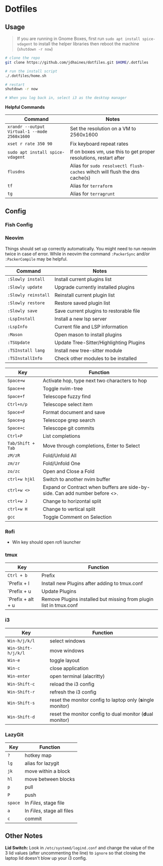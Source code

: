 
# Dotfiles

## Usage

>If you are running in Gnome Boxes, first run `sudo apt install spice-vdagent` to install the helper libraries then reboot the machine (`shutdown -r now`)

```bash
# clone the repo
git clone https://github.com/jdhaines/dotfiles.git $HOME/.dotfiles

# run the install script
./.dotfiles/home.sh

# restart
shutdown -r now

# When you log back in, select i3 as the desktop manager
```

**Helpful Commands**

|Command|Notes|
|---|---|
|`xrandr --output Virtual-1 --mode 2560x1600`|Set the resolution on a VM to 2560x1600|
|`xset r rate 350 90`|Fix keyboard repeat rates|
|`sudo apt install spice-vdagent`|If on boxes vm, use this to get proper resolutions, restart after|
|`flusdns`|Alias for `sudo resolvectl flush-caches` wihch will flush the dns cache(s)|
|`tf`|Alias for `terraform`|
|`tg`|Alias for `terragrunt`|

## Config

### Fish Config

### Neovim

Things should set up correctly automatically.  You might need to run neovim twice in case of error.  While in neovim the command `:PackerSync` and/or `:PackerCompile` may be helpful.

|Command|Notes|
|---|---|
|`:Slowly install`|Install current plugins list|
|`:Slowly update`|Upgrade currently installed plugins|
|`:Slowly reinstall`|Reinstall current plugin list|
|`:Slowly restore`|Restore saved plugin list|
|`:Slowly save`|Save current plugins to restorable file|
|`:LspInstall`|Install a new lsp server|
|`:LspInfo`|Current file and LSP information|
|`:Mason`|Open mason to install plugins|
|`:TSUpdate`|Update Tree-Sitter/Highlighting Plugins|
|`:TSInstall lang`|Install new tree-sitter module|
|`:TSInstallInfo`|Check other modules to be installed|

|Key|Function|
|---|---|
|`Space+w`|Activate hop, type next two characters to hop|
|`Space+e`|Toggle nvim-tree|
|`Space+f`|Telescope fuzzy find|
|`Ctrl+n/p`|Telescope select item|
|`Space+F`|Format document and save|
|`Space+g`|Telescope grep search|
|`Space+c`|Telescope git commits|
|`Ctrl+P`|List completions|
|`Tab/Shift + Tab`|Move through completions, Enter to Select|
|`zM/zR`|Fold/Unfold All|
|`zm/zr`|Fold/Unfold One|
|`zo/zc`|Open and Close a Fold|
|`ctrl+w hjkl`|Switch to another nvim buffer|
|`ctrl+w <>`|Expand or Contract when buffers are side-by-side.  Can add number before <>.|
|`ctrl+w J`|Change to horizontal split|
|`ctrl+w H`|Change to vertical split|
|`gcc`|Toggle Comment on Selection|

### Rofi

- Win key should open rofi launcher

### tmux

|Key|Function|
|---|---|
|`Ctrl + b`|Prefix|
|`Prefix + I|Install new Plugins after adding to tmux.conf|
|`Prefix + u|Update Plugins|
|`Prefix + alt + u|Remove Plugins installed but missing from plugin list in tmux.conf|

### i3

|Key|Function|
|---|---|
|`Win-h/j/k/l`|select windows|
|`Win-Shift-h/j/k/l`|move windows|
|`Win-e`|toggle layout|
|`Win-c`|close application|
|`Win-enter`|open terminal (alacritty)|
|`Win-Shift-c`|reload the i3 config|
|`Win-Shift-r`|refresh the i3 config|
|`Win-Shift-s`|reset the monitor config to laptop only (**s**ingle monitor)|
|`Win-Shift-d`|reset the monitor config to dual monitor (**d**ual monitor)|

### LazyGit

|Key|Function|
|---|---|
|`?`|hotkey map|
|`lg`|alias for lazygit|
|`jk`|move within a block|
|`hl`|move between blocks|
|`p`|pull|
|`P`|push|
|`space`|In _Files_, stage file|
|`a`|In _Files_, stage all files|
|`c`|commit|

## Other Notes

**Lid Switch:** Look in `/etc/systemd/logind.conf` and change the value of the 3 lid values (after uncommenting the line) to `ignore` so that closing the laptop lid doesn't blow up your i3 config.

